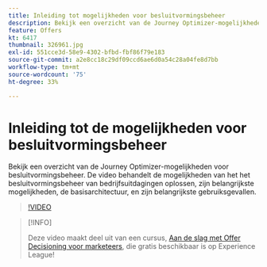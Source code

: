 ```yaml
---
title: Inleiding tot mogelijkheden voor besluitvormingsbeheer
description: Bekijk een overzicht van de Journey Optimizer-mogelijkheden voor besluitvormingsbeheer.
feature: Offers
kt: 6417
thumbnail: 326961.jpg
exl-id: 551cce3d-58e9-4302-bfbd-fbf86f79e183
source-git-commit: a2e8cc18c29df09ccd6ae6d0a54c28a04fe8d7bb
workflow-type: tm+mt
source-wordcount: '75'
ht-degree: 33%

---
```


# Inleiding tot de mogelijkheden voor besluitvormingsbeheer

Bekijk een overzicht van de Journey Optimizer-mogelijkheden voor besluitvormingsbeheer. De video behandelt de mogelijkheden van het het besluitvormingsbeheer van bedrijfsuitdagingen oplossen, zijn belangrijkste mogelijkheden, de basisarchitectuur, en zijn belangrijkste gebruiksgevallen.


>[!VIDEO](https://video.tv.adobe.com/v/326961?quality=12&learn=on)

>[!INFO]
>
> Deze video maakt deel uit van een cursus, [Aan de slag met Offer Decisioning voor marketeers](https://experienceleague.adobe.com/?recommended=ExperiencePlatform-U-1-2020.1.offerdecisioning), die gratis beschikbaar is op Experience League!
